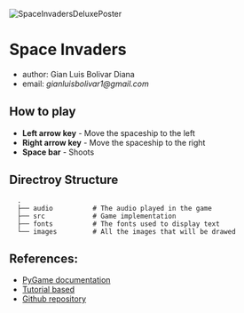 ![SpaceInvadersDeluxePoster](./graphics/poster.jpg)

# Space Invaders
* author: Gian Luis Bolivar Diana
* email: _gianluisbolivar1@gmail.com_

## How to play
* **Left arrow key** - Move the spaceship to the left
* **Right arrow key** - Move the spaceship to the right
* **Space bar** - Shoots

## Directroy Structure
```
  .
  ├── audio          # The audio played in the game
  ├── src            # Game implementation
  ├── fonts          # The fonts used to display text
  └── images         # All the images that will be drawed
```

## References:
* [PyGame documentation](https://www.pygame.org/docs/)
* [Tutorial based](https://github.com/clear-code-projects/Space-invaders)
* [Github repository](https://github.com/gianluisdiana/SpaceInvaders)